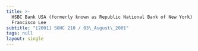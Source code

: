```yaml
---
title: >-
  HSBC Bank USA (formerly known as Republic National Bank of New York) v
  Francisco Lee
subtitle: "[2001] SGHC 210 / 03\_August\_2001"
tags: null
layout: single
---
```


